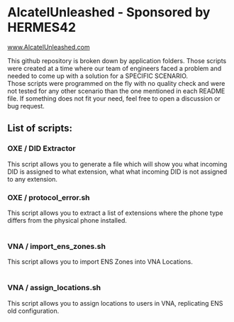 # AlcatelUnleashed - Sponsored by HERMES42
www.AlcatelUnleashed.com

This github repository is broken down by application folders.
Those scripts were created at a time where our team of engineers faced a problem and needed to come up with a solution for a SPECIFIC SCENARIO.  
Those scripts were programmed on the fly with no quality check and were not tested for any other scenario than the one mentioned in each README file. 
If something does not fit your need, feel free to open a discussion or bug request.

## List of scripts:
### OXE / DID Extractor
This script allows you to generate a file which will show you what incoming DID is assigned to what extension, what what incoming DID is not assigned to any extension. 
### OXE / protocol_error.sh
This script allows you to extract a list of extensions where the phone type differs from the physical phone installed.
<br><br>
### VNA / import_ens_zones.sh
This script allows you to import ENS Zones into VNA Locations.
<br><br>
### VNA / assign_locations.sh
This script allows you to assign locations to users in VNA, replicating ENS old configuration.